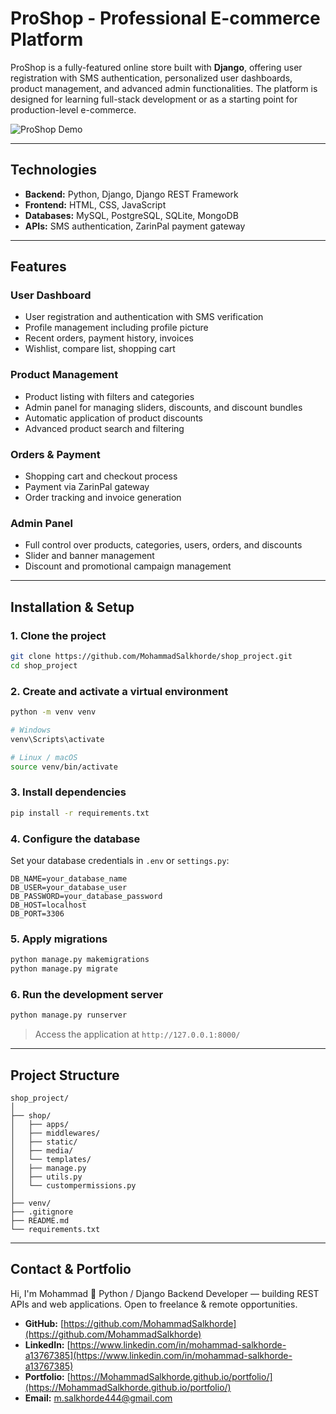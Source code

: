 # ProShop - Professional E-commerce Platform

ProShop is a fully-featured online store built with **Django**, offering user registration with SMS authentication, personalized user dashboards, product management, and advanced admin functionalities. The platform is designed for learning full-stack development or as a starting point for production-level e-commerce.

![ProShop Demo](media/demo/homepage.png)

---

## Technologies

* **Backend:** Python, Django, Django REST Framework
* **Frontend:** HTML, CSS, JavaScript
* **Databases:** MySQL, PostgreSQL, SQLite, MongoDB
* **APIs:** SMS authentication, ZarinPal payment gateway

---

## Features

### User Dashboard

* User registration and authentication with SMS verification
* Profile management including profile picture
* Recent orders, payment history, invoices
* Wishlist, compare list, shopping cart

### Product Management

* Product listing with filters and categories
* Admin panel for managing sliders, discounts, and discount bundles
* Automatic application of product discounts
* Advanced product search and filtering

### Orders & Payment

* Shopping cart and checkout process
* Payment via ZarinPal gateway
* Order tracking and invoice generation

### Admin Panel

* Full control over products, categories, users, orders, and discounts
* Slider and banner management
* Discount and promotional campaign management

---

## Installation & Setup

### 1. Clone the project

```bash
git clone https://github.com/MohammadSalkhorde/shop_project.git
cd shop_project
```

### 2. Create and activate a virtual environment

```bash
python -m venv venv

# Windows
venv\Scripts\activate

# Linux / macOS
source venv/bin/activate
```

### 3. Install dependencies

```bash
pip install -r requirements.txt
```

### 4. Configure the database

Set your database credentials in `.env` or `settings.py`:

```
DB_NAME=your_database_name
DB_USER=your_database_user
DB_PASSWORD=your_database_password
DB_HOST=localhost
DB_PORT=3306
```

### 5. Apply migrations

```bash
python manage.py makemigrations
python manage.py migrate
```

### 6. Run the development server

```bash
python manage.py runserver
```

> Access the application at `http://127.0.0.1:8000/`

---

## Project Structure

```
shop_project/
│
├── shop/
│   ├── apps/
│   ├── middlewares/
│   ├── static/
│   ├── media/
│   └── templates/
│   ├── manage.py
│   ├── utils.py
│   └── custompermissions.py
│
├── venv/
├── .gitignore
├── README.md
└── requirements.txt
```

---

## Contact & Portfolio

Hi, I'm Mohammad 👋
Python / Django Backend Developer — building REST APIs and web applications.
Open to freelance & remote opportunities.

* **GitHub:** [https://github.com/MohammadSalkhorde](https://github.com/MohammadSalkhorde)
* **LinkedIn:** [https://www.linkedin.com/in/mohammad-salkhorde-a13767385](https://www.linkedin.com/in/mohammad-salkhorde-a13767385)
* **Portfolio:** [https://MohammadSalkhorde.github.io/portfolio/](https://MohammadSalkhorde.github.io/portfolio/)
* **Email:** [m.salkhorde444@gmail.com](mailto:m.salkhorde444@gmail.com)
